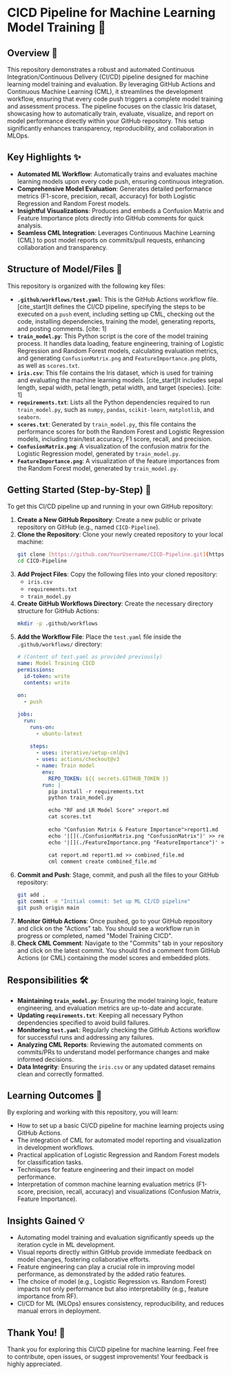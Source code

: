 # CICD Pipeline for Machine Learning Model Training 🚀

## Overview 🌟

This repository demonstrates a robust and automated Continuous Integration/Continuous Delivery (CI/CD) pipeline designed for machine learning model training and evaluation. By leveraging GitHub Actions and Continuous Machine Learning (CML), it streamlines the development workflow, ensuring that every code push triggers a complete model training and assessment process. The pipeline focuses on the classic Iris dataset, showcasing how to automatically train, evaluate, visualize, and report on model performance directly within your GitHub repository. This setup significantly enhances transparency, reproducibility, and collaboration in MLOps.

## Key Highlights ✨

* **Automated ML Workflow**: Automatically trains and evaluates machine learning models upon every code push, ensuring continuous integration.
* **Comprehensive Model Evaluation**: Generates detailed performance metrics (F1-score, precision, recall, accuracy) for both Logistic Regression and Random Forest models.
* **Insightful Visualizations**: Produces and embeds a Confusion Matrix and Feature Importance plots directly into GitHub comments for quick analysis.
* **Seamless CML Integration**: Leverages Continuous Machine Learning (CML) to post model reports on commits/pull requests, enhancing collaboration and transparency.

## Structure of Model/Files 📁

This repository is organized with the following key files:

* **`.github/workflows/test.yaml`**: This is the GitHub Actions workflow file. [cite_start]It defines the CI/CD pipeline, specifying the steps to be executed on a `push` event, including setting up CML, checking out the code, installing dependencies, training the model, generating reports, and posting comments. [cite: 1]
* **`train_model.py`**: This Python script is the core of the model training process. It handles data loading, feature engineering, training of Logistic Regression and Random Forest models, calculating evaluation metrics, and generating `ConfusionMatrix.png` and `FeatureImportance.png` plots, as well as `scores.txt`.
* **`iris.csv`**: This file contains the Iris dataset, which is used for training and evaluating the machine learning models. [cite_start]It includes sepal length, sepal width, petal length, petal width, and target (species). [cite: 1]
* **`requirements.txt`**: Lists all the Python dependencies required to run `train_model.py`, such as `numpy`, `pandas`, `scikit-learn`, `matplotlib`, and `seaborn`.
* **`scores.txt`**: Generated by `train_model.py`, this file contains the performance scores for both the Random Forest and Logistic Regression models, including train/test accuracy, F1 score, recall, and precision.
* **`ConfusionMatrix.png`**: A visualization of the confusion matrix for the Logistic Regression model, generated by `train_model.py`.
* **`FeatureImportance.png`**: A visualization of the feature importances from the Random Forest model, generated by `train_model.py`.

## Getting Started (Step-by-Step) 🏁

To get this CI/CD pipeline up and running in your own GitHub repository:

1.  **Create a New GitHub Repository**: Create a new public or private repository on GitHub (e.g., named `CICD-Pipeline`).
2.  **Clone the Repository**: Clone your newly created repository to your local machine:
    ```bash
    git clone [https://github.com/YourUsername/CICD-Pipeline.git](https://github.com/YourUsername/CICD-Pipeline.git)
    cd CICD-Pipeline
    ```
3.  **Add Project Files**: Copy the following files into your cloned repository:
    * `iris.csv`
    * `requirements.txt`
    * `train_model.py`
4.  **Create GitHub Workflows Directory**: Create the necessary directory structure for GitHub Actions:
    ```bash
    mkdir -p .github/workflows
    ```
5.  **Add the Workflow File**: Place the `test.yaml` file inside the `.github/workflows/` directory:
    ```yaml
    # (Content of test.yaml as provided previously)
    name: Model Training CICD
    permissions:
      id-token: write
      contents: write 
      
    on:
      - push
    
    jobs:
      run:
        runs-on: 
          - ubuntu-latest
        
        steps:
          - uses: iterative/setup-cml@v1
          - uses: actions/checkout@v3
          - name: Train model
            env:
              REPO_TOKEN: ${{ secrets.GITHUB_TOKEN }}
            run: |
              pip install -r requirements.txt
              python train_model.py
    
              echo "RF and LR Model Score" >report.md
              cat scores.txt
              
              echo "Confusion Matrix & Feature Importance">report1.md
              echo '|[](./ConfusionMatrix.png "ConfusionMatrix")' >> report1.md
              echo '|[](./FeatureImportance.png "FeatureImportance")' >> report1.md
         
              cat report.md report1.md >> combined_file.md
              cml comment create combined_file.md
    ```
6.  **Commit and Push**: Stage, commit, and push all the files to your GitHub repository:
    ```bash
    git add .
    git commit -m "Initial commit: Set up ML CI/CD pipeline"
    git push origin main
    ```
7.  **Monitor GitHub Actions**: Once pushed, go to your GitHub repository and click on the "Actions" tab. You should see a workflow run in progress or completed, named "Model Training CICD".
8.  **Check CML Comment**: Navigate to the "Commits" tab in your repository and click on the latest commit. You should find a comment from GitHub Actions (or CML) containing the model scores and embedded plots.

## Responsibilities 🛠️

* **Maintaining `train_model.py`**: Ensuring the model training logic, feature engineering, and evaluation metrics are up-to-date and accurate.
* **Updating `requirements.txt`**: Keeping all necessary Python dependencies specified to avoid build failures.
* **Monitoring `test.yaml`**: Regularly checking the GitHub Actions workflow for successful runs and addressing any failures.
* **Analyzing CML Reports**: Reviewing the automated comments on commits/PRs to understand model performance changes and make informed decisions.
* **Data Integrity**: Ensuring the `iris.csv` or any updated dataset remains clean and correctly formatted.

## Learning Outcomes 🧠

By exploring and working with this repository, you will learn:

* How to set up a basic CI/CD pipeline for machine learning projects using GitHub Actions.
* The integration of CML for automated model reporting and visualization in development workflows.
* Practical application of Logistic Regression and Random Forest models for classification tasks.
* Techniques for feature engineering and their impact on model performance.
* Interpretation of common machine learning evaluation metrics (F1-score, precision, recall, accuracy) and visualizations (Confusion Matrix, Feature Importance).

## Insights Gained 💡

* Automating model training and evaluation significantly speeds up the iteration cycle in ML development.
* Visual reports directly within GitHub provide immediate feedback on model changes, fostering collaborative efforts.
* Feature engineering can play a crucial role in improving model performance, as demonstrated by the added ratio features.
* The choice of model (e.g., Logistic Regression vs. Random Forest) impacts not only performance but also interpretability (e.g., feature importance from RF).
* CI/CD for ML (MLOps) ensures consistency, reproducibility, and reduces manual errors in deployment.

## Thank You! 🙏

Thank you for exploring this CI/CD pipeline for machine learning. Feel free to contribute, open issues, or suggest improvements! Your feedback is highly appreciated.
